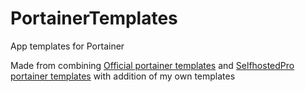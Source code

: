 # PortainerTemplates
App templates for Portainer

Made from combining [Official portainer templates](https://github.com/portainer/templates) and [SelfhostedPro portainer templates](https://github.com/SelfhostedPro/selfhosted_templates) with addition of my own templates
